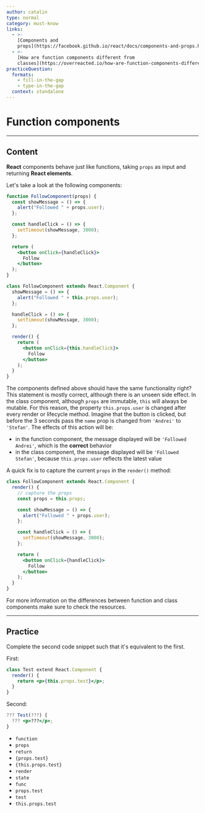 ```yaml
---
author: catalin
type: normal
category: must-know
links:
  - >-
    [Components and
    props](https://facebook.github.io/react/docs/components-and-props.html){website}
  - >-
    [How are function components different from
    classes](https://overreacted.io/how-are-function-components-different-from-classes/){website}
practiceQuestion:
  formats:
    - fill-in-the-gap
    - type-in-the-gap
  context: standalone
---
```


# Function components


---

## Content

**React** components behave just like functions, taking `props` as input and returning **React elements**.

Let's take a look at the following components:

```jsx
function FollowComponent(props) {
  const showMessage = () => {
    alert("Followed " + props.user);
  };

  const handleClick = () => {
    setTimeout(showMessage, 3000);
  };

  return (
    <button onClick={handleClick}>
      Follow
    </button>
  );
}

class FollowComponent extends React.Component {
  showMessage = () => {
    alert("Followed " + this.props.user);
  };

  handleClick = () => {
    setTimeout(showMessage, 3000);
  };

  render() {
    return (
      <button onClick={this.handleClick}>
        Follow
      </button>
    );
  }
}
```

The components defined above should have the same functionality right? This statement is mostly correct, although there is an unseen side effect. In the class component, although `props` are immutable, `this` will always be mutable. For this reason, the property `this.props.user` is changed after every render or lifecycle method. Imagine that the button is clicked, but before the 3 seconds pass the `name` prop is changed from `'Andrei'` to `'Stefan'`. The effects of this action will be:

- in the function component, the message displayed will be `'Followed Andrei'`, which is the **correct** behavior
- in the class component, the message displayed will be `'Followed Stefan'`, because `this.props.user` reflects the latest value

A quick fix is to capture the current `props` in the `render()` method:

```jsx
class FollowComponent extends React.Component {
  render() {
    // capture the props
    const props = this.props;

    const showMessage = () => {
      alert("Followed " + props.user);
    };

    const handleClick = () => {
      setTimeout(showMessage, 3000);
    };

    return (
      <button onClick={handleClick}>
        Follow
      </button>
    );
  }
}
```

For more information on the differences between function and class components make sure to check the resources.


---

## Practice

Complete the second code snippet such that it's equivalent to the first.

First:

```jsx
class Test extend React.Component {
  render() {
    return <p>{this.props.test}</p>;
  }
}
```

Second:

```jsx
??? Test(???) {
  ??? <p>???</p>;
}
```

- `function`
- `props`
- `return`
- `{props.test}`
- `{this.props.test}`
- `render`
- `state`
- `func`
- `props.test`
- `test`
- `this.props.test`
